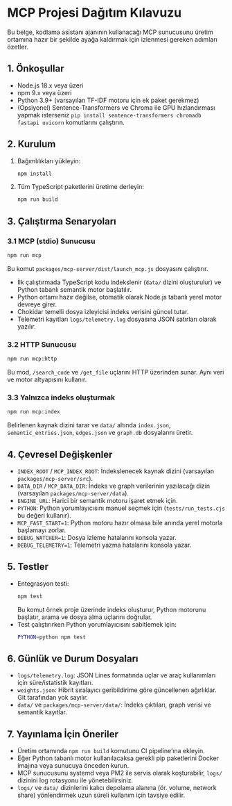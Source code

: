 # MCP Projesi Dağıtım Kılavuzu

Bu belge, kodlama asistanı ajanının kullanacağı MCP sunucusunu üretim ortamına hazır bir şekilde ayağa kaldırmak için izlenmesi gereken adımları özetler.

## 1. Önkoşullar
- Node.js 18.x veya üzeri
- npm 9.x veya üzeri
- Python 3.9+ (varsayılan TF-IDF motoru için ek paket gerekmez)
- (Opsiyonel) Sentence-Transformers ve Chroma ile GPU hızlandırması yapmak isterseniz `pip install sentence-transformers chromadb fastapi uvicorn` komutlarını çalıştırın.

## 2. Kurulum
1. Bağımlılıkları yükleyin:
   ```bash
   npm install
   ```
2. Tüm TypeScript paketlerini üretime derleyin:
   ```bash
   npm run build
   ```

## 3. Çalıştırma Senaryoları

### 3.1 MCP (stdio) Sunucusu
```bash
npm run mcp
```
Bu komut `packages/mcp-server/dist/launch_mcp.js` dosyasını çalıştırır.
- İlk çalıştırmada TypeScript kodu indekslenir (`data/` dizini oluşturulur) ve Python tabanlı semantik motor başlatılır.
- Python ortamı hazır değilse, otomatik olarak Node.js tabanlı yerel motor devreye girer.
- Chokidar temelli dosya izleyicisi indeks verisini güncel tutar.
- Telemetri kayıtları `logs/telemetry.log` dosyasına JSON satırları olarak yazılır.

### 3.2 HTTP Sunucusu
```bash
npm run mcp:http
```
Bu mod, `/search_code` ve `/get_file` uçlarını HTTP üzerinden sunar. Aynı veri ve motor altyapısını kullanır.

### 3.3 Yalnızca indeks oluşturmak
```bash
npm run mcp:index
```
Belirlenen kaynak dizini tarar ve `data/` altında `index.json`, `semantic_entries.json`, `edges.json` ve `graph.db` dosyalarını üretir.

## 4. Çevresel Değişkenler
- `INDEX_ROOT` / `MCP_INDEX_ROOT`: İndekslenecek kaynak dizini (varsayılan `packages/mcp-server/src`).
- `DATA_DIR` / `MCP_DATA_DIR`: İndeks ve graph verilerinin yazılacağı dizin (varsayılan `packages/mcp-server/data`).
- `ENGINE_URL`: Harici bir semantik motoru işaret etmek için.
- `PYTHON`: Python yorumlayıcısını manuel seçmek için (`tests/run_tests.cjs` bu değeri kullanır).
- `MCP_FAST_START=1`: Python motoru hazır olmasa bile anında yerel motorla başlamayı zorlar.
- `DEBUG_WATCHER=1`: Dosya izleme hatalarını konsola yazar.
- `DEBUG_TELEMETRY=1`: Telemetri yazma hatalarını konsola yazar.

## 5. Testler
- Entegrasyon testi:
  ```bash
  npm test
  ```
  Bu komut örnek proje üzerinde indeks oluşturur, Python motorunu başlatır, arama ve dosya alma uçlarını doğrular.
- Test çalıştırırken Python yorumlayıcısını sabitlemek için:
  ```bash
  PYTHON=python npm test
  ```

## 6. Günlük ve Durum Dosyaları
- `logs/telemetry.log`: JSON Lines formatında uçlar ve araç kullanımları için süre/istatistik kayıtları.
- `weights.json`: Hibrit sıralayıcı geribildirime göre güncellenen ağırlıklar. Git tarafından yok sayılır.
- `data/` ve `packages/mcp-server/data/`: İndeks çıktıları, graph verisi ve semantik kayıtlar.

## 7. Yayınlama İçin Öneriler
- Üretim ortamında `npm run build` komutunu CI pipeline’ına ekleyin.
- Eğer Python tabanlı motor kullanılacaksa gerekli pip paketlerini Docker imajına veya sunucuya önceden kurun.
- MCP sunucusunu systemd veya PM2 ile servis olarak koşturabilir, `logs/` dizinini log rotasyonu ile yönetebilirsiniz.
- `logs/` ve `data/` dizinlerini kalıcı depolama alanına (ör. volume, network share) yönlendirmek uzun süreli kullanım için tavsiye edilir.
